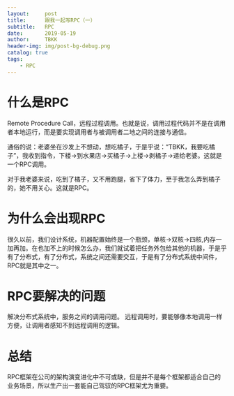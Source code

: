 ```yaml
---
layout:     post
title:      跟我一起写RPC（一）
subtitle:   RPC
date:       2019-05-19
author:     TBKK
header-img: img/post-bg-debug.png
catalog: true
tags:
    - RPC
---
```



# 什么是RPC
Remote Procedure Call，远程过程调用。也就是说，调用过程代码并不是在调用者本地运行，而是要实现调用者与被调用者二地之间的连接与通信。

通俗的说：老婆坐在沙发上不想动，想吃橘子，于是乎说：“TBKK，我要吃橘子”，我收到指令，下楼->到水果店->买橘子->上楼->剥橘子->递给老婆。这就是一个RPC调用。

对于我老婆来说，吃到了橘子，又不用跑腿，省下了体力，至于我怎么弄到橘子的，她不用关心。这就是RPC。

# 为什么会出现RPC
很久以前，我们设计系统，机器配置始终是一个瓶颈，单核->双核->四核,内存一加再加。在也加不上的时候怎么办，我们就试着把任务外包给其他的机器，于是乎有了分布式，有了分布式，系统之间还需要交互，于是有了分布式系统中间件，RPC就是其中之一。


# RPC要解决的问题
解决分布式系统中，服务之间的调用问题。
远程调用时，要能够像本地调用一样方便，让调用者感知不到远程调用的逻辑。

# 总结
RPC框架在公司的架构演变进化中不可或缺，但是并不是每个框架都适合自己的业务场景，所以生产出一套能自己驾驭的RPC框架尤为重要。


 

